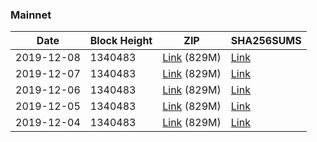 ### Mainnet

|    Date    | Block Height | ZIP | SHA256SUMS |
| ---------- | ------------ | --- | ---------- |
| 2019-12-08 | 1340483 | [Link](https://s3-ap-southeast-2.amazonaws.com/ion-bootstrap/mainnet/2019-12-08/bootstrap.dat.zip) (829M) | [Link](https://s3-ap-southeast-2.amazonaws.com/ion-bootstrap/mainnet/2019-12-08/SHA256SUMS) |
| 2019-12-07 | 1340483 | [Link](https://s3-ap-southeast-2.amazonaws.com/ion-bootstrap/mainnet/2019-12-07/bootstrap.dat.zip) (829M) | [Link](https://s3-ap-southeast-2.amazonaws.com/ion-bootstrap/mainnet/2019-12-07/SHA256SUMS) |
| 2019-12-06 | 1340483 | [Link](https://s3-ap-southeast-2.amazonaws.com/ion-bootstrap/mainnet/2019-12-06/bootstrap.dat.zip) (829M) | [Link](https://s3-ap-southeast-2.amazonaws.com/ion-bootstrap/mainnet/2019-12-06/SHA256SUMS) |
| 2019-12-05 | 1340483 | [Link](https://s3-ap-southeast-2.amazonaws.com/ion-bootstrap/mainnet/2019-12-05/bootstrap.dat.zip) (829M) | [Link](https://s3-ap-southeast-2.amazonaws.com/ion-bootstrap/mainnet/2019-12-05/SHA256SUMS) |
| 2019-12-04 | 1340483 | [Link](https://s3-ap-southeast-2.amazonaws.com/ion-bootstrap/mainnet/2019-12-04/bootstrap.dat.zip) (829M) | [Link](https://s3-ap-southeast-2.amazonaws.com/ion-bootstrap/mainnet/2019-12-04/SHA256SUMS) |
